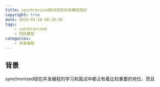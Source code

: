 ```yaml
---
title: synchronized锁对应的内存模型知识
copyright: true
date: 2019-03-18 00:18:46
tags:
	- synchronized
	- 内存模型
categories:
	- 并发编程
---
```


## 背景

synchronized锁在并发编程的学习和面试中都占有着比较重要的地位，而且

